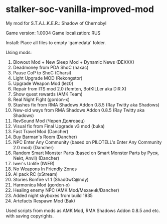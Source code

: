 # stalker-soc-vanilla-improved-mod
My mod for S.T.A.L.K.E.R.: Shadow of Chernobyl

Game version: 1.0004
Game localization: RUS

Install: Place all files to empty 'gamedata' folder.

Using mods:
1. Blowout Mod + New Sleep Mod + Dynamic News (DEXXX)
2. Deadmoney from PDA ShoC (naxac)
3. Pause CoP to ShoC (Charsi)
4. Light Upgrade MOD (Rekongstor)
5. Upgrade Weapon Mod (lez0)
6. Repair from ITS mod 2.0 (femten, BotKILLer aka DiR.X)
7. Show quest rewards (AMK Team)
8. Real Night Fight (gordon-x)
9. Stashes fix from RMA Shadows Addon 0.8.5 (Ray Twitty aka Shadows)
10. New-old ways from RMA Shadows Addon 0.8.5 (Ray Twitty aka Shadows)
11. RevSound Mod (Череп Долговец)
12. Visual fix from Final Upgrade v3 mod (buka)
13. Fast Travel Mod (Dancher) 
14. Buy Barman's Room (Dancher)
15. NPC Enter Any Community (based on PILOTELL's Enter Any Community 2.0 mod) (Dancher)
16. Random Smart Monster Parts (based on Smart Monster Parts by Руся, Nekt, Anvil) (Dancher)
17. Iwer's Unlife (IWER)
18. No Weapons In Friendly Zones
19. AI pack RC (xStream)
20. Stories Bonfire v1.1 (Shad0wC@ndy)
21. Harmonica Mod (gordon-x)
22. Healing enemy NPC (AMK Mod/Механиk/Dancher)
23. Added night skyboxes from build 1935
24. Artefacts Respawn Mod (Bak)

Used scripts from mods as AMK Mod, RMA Shadows Addon 0.8.5 and etc. with saving copyrights.
